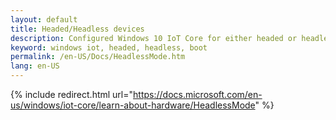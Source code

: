 ```yaml
---
layout: default
title: Headed/Headless devices
description: Configured Windows 10 IoT Core for either headed or headless mode
keyword: windows iot, headed, headless, boot
permalink: /en-US/Docs/HeadlessMode.htm
lang: en-US
---
```

{% include redirect.html url="https://docs.microsoft.com/en-us/windows/iot-core/learn-about-hardware/HeadlessMode" %}
